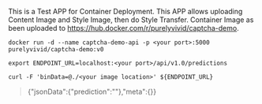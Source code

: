 This is a Test APP for Container Deployment.
This APP allows uploading Content Image and Style Image, then do Style Transfer.
Container Image as been uploaded to https://hub.docker.com/r/purelyvivid/captcha-demo.

```
docker run -d --name captcha-demo-api -p <your port>:5000 purelyvivid/captcha-demo:v0
```

```
export ENDPOINT_URL=localhost:<your port>/api/v1.0/predictions 
```

```
curl -F 'binData=@./<your image location>' ${ENDPOINT_URL}
```
> {"jsonData":{"prediction":"<Result>"},"meta":{}}


